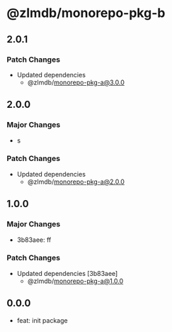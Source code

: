 # @zlmdb/monorepo-pkg-b

## 2.0.1

### Patch Changes

- Updated dependencies
  - @zlmdb/monorepo-pkg-a@3.0.0

## 2.0.0

### Major Changes

- s

### Patch Changes

- Updated dependencies
  - @zlmdb/monorepo-pkg-a@2.0.0

## 1.0.0

### Major Changes

- 3b83aee: ff

### Patch Changes

- Updated dependencies [3b83aee]
  - @zlmdb/monorepo-pkg-a@1.0.0

## 0.0.0

- feat: init package
